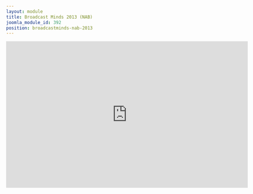 ```yaml
---
layout: module
title: Broadcast Minds 2013 (NAB)
joomla_module_id: 392
position: broadcastminds-nab-2013
---
```

<iframe width="660" height="400" src="http://player.vimeo.com/video/64154699" frameborder="0" allowfullscreen="true"></iframe>
